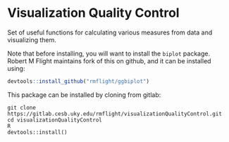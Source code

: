 # Visualization Quality Control

Set of useful functions for calculating various measures from data and visualizing them.

Note that before installing, you will want to install the `biplot` package. Robert M Flight maintains fork of this on github, and it can be installed using:

```r
devtools::install_github("rmflight/ggbiplot")
```

This package can be installed by cloning from gitlab:

```
git clone https://gitlab.cesb.uky.edu/rmflight/visualizationQualityControl.git
cd visualizationQualityControl
R
devtools::install()
```
